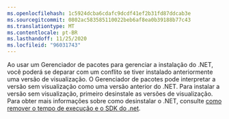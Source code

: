 ```yaml
---
ms.openlocfilehash: 1c5924dcba6cdafc9dcdf41ef2b31fd87ddcab3e
ms.sourcegitcommit: 0802ac583585110022beb6af8ea0b39188b77c43
ms.translationtype: MT
ms.contentlocale: pt-BR
ms.lasthandoff: 11/25/2020
ms.locfileid: "96031743"
---
```


Ao usar um Gerenciador de pacotes para gerenciar a instalação do .NET, você poderá se deparar com um conflito se tiver instalado anteriormente uma versão de visualização. O Gerenciador de pacotes pode interpretar a versão sem visualização como uma versão anterior do .NET. Para instalar a versão sem visualização, primeiro desinstale as versões de visualização. Para obter mais informações sobre como desinstalar o .NET, consulte [como remover o tempo de execução e o SDK do .net](../remove-runtime-sdk-versions.md?pivots=os-linux#uninstall-net).

